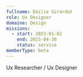 ```yaml
---
fullname: Emilie Girardot
role: Ux Designer
domaine: Design
missions:
  - start: 2023-01-02
    end: 2023-04-30
    status: service
memberType: beta
---
```


Ux Researcher / Ux Designer
